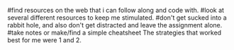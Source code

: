 #find resources on the web that i can follow along and code with.
#look at several different resources to keep me stimulated.
#don't get sucked into a rabbit hole, and also don't get distracted and leave the assignment alone.
#take notes or make/find a simple cheatsheet
The strategies that worked best for me were 1 and 2.